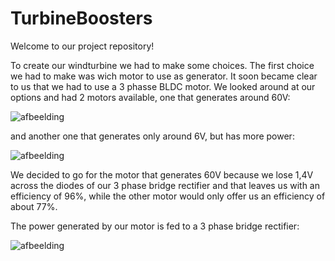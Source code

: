 # TurbineBoosters
Welcome to our project repository!

To create our windturbine we had to make some choices. The first choice we had to make was wich motor to use as generator.
It soon became clear to us that we had to use a 3 phasse BLDC motor.
We looked around at our options and had 2 motors available, one that generates around 60V:

![afbeelding](https://user-images.githubusercontent.com/71695433/116680587-21b65a80-a9ac-11eb-83ad-507638dc10e1.png)

and another one that generates only around 6V, but has more power:

![afbeelding](https://user-images.githubusercontent.com/71695433/116680641-3397fd80-a9ac-11eb-85da-1a268e85886c.png)

We decided to go for the motor that generates 60V because we lose 1,4V across the diodes of our 3 phase bridge rectifier and that leaves us with an efficiency of 96%, while the other motor would only offer us an efficiency of about 77%.

The power generated by our motor is fed to a 3 phase bridge rectifier:

![afbeelding](https://user-images.githubusercontent.com/71695433/116681864-cedda280-a9ad-11eb-8af5-de38272dbf09.png)



